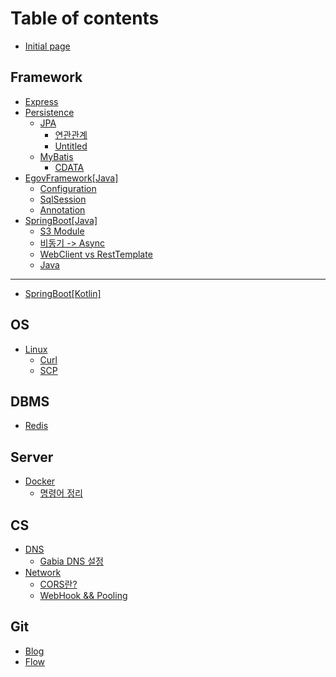 # Table of contents

* [Initial page](README.md)

## Framework <a id="springboot"></a>

* [Express](springboot/express.md)
* [Persistence](springboot/persistence/README.md)
  * [JPA](springboot/persistence/jpa/README.md)
    * [연관관계](springboot/persistence/jpa/undefined.md)
    * [Untitled](springboot/persistence/jpa/untitled.md)
  * [MyBatis](springboot/persistence/mybatis-1/README.md)
    * [CDATA](springboot/persistence/mybatis-1/cdata.md)
* [EgovFramework\[Java\]](springboot/springframework/README.md)
  * [Configuration](springboot/springframework/configuration.md)
  * [SqlSession](springboot/springframework/sqlsession.md)
  * [Annotation](springboot/springframework/annotation.md)
* [SpringBoot\[Java\]](springboot/springboot/README.md)
  * [S3 Module](springboot/springboot/s3-module.md)
  * [비동기 -&gt; Async](springboot/springboot/greater-than-async.md)
  * [WebClient vs RestTemplate](springboot/springboot/webclient-vs-resttemplate.md)
  * [Java](springboot/springboot/java.md)

---

* [SpringBoot\[Kotlin\]](kotlin.md)

## OS <a id="linux-1"></a>

* [Linux](linux-1/linux/README.md)
  * [Curl](linux-1/linux/untitled.md)
  * [SCP](linux-1/linux/scp.md)

## DBMS

* [Redis](dbms/redis.md)

## Server

* [Docker](server/docker/README.md)
  * [명령어 정리](server/docker/undefined.md)

## CS

* [DNS](cs/dns/README.md)
  * [Gabia DNS 설정](cs/dns/gabia-dns.md)
* [Network](cs/network/README.md)
  * [CORS란?](cs/network/cors.md)
  * [WebHook && Pooling](cs/network/webhook-and-and-pooling.md)

## Git

* [Blog](git/blog.md)
* [Flow](git/flow.md)


